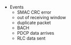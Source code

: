 * Events
    - SMAC CRC error
    - out of receiving window
    - duplicate packet
    - BACH
    - PDCP data arrives
    - RLC data sent